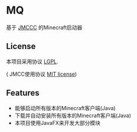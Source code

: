 
# MQ
基于 [JMCCC](https://github.com/to2mbn/JMCCC) 的Minecraft启动器

## License

本项目采用协议 [LGPL](LICENSE.txt).

( JMCC使用协议 [MIT license](https://to2mbn.github.io/jmccc/LICENSE.txt))

## Features

- 能够启动所有版本的Minecraft客户端(Java)
- 下载并自动安装所有版本的Minecraft客户端(Java)
- 本项目使用JavaFX来开发大部分模块
